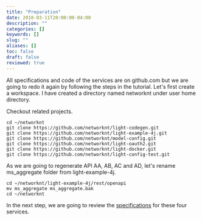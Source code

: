 ```yaml
---
title: "Preparation"
date: 2018-03-11T20:00:00-04:00
description: ""
categories: []
keywords: []
slug: ""
aliases: []
toc: false
draft: false
reviewed: true
---
```


All specifications and code of the services are on github.com but we are going to
redo it again by following the steps in the tutorial. Let's first create a workspace. 
I have created a directory named networknt under user home directory.

Checkout related projects.

```
cd ~/networknt
git clone https://github.com/networknt/light-codegen.git
git clone https://github.com/networknt/light-example-4j.git
git clone https://github.com/networknt/model-config.git
git clone https://github.com/networknt/light-oauth2.git
git clone https://github.com/networknt/light-docker.git
git clone https://github.com/networknt/light-config-test.git

```

As we are going to regenerate API AA, AB, AC and AD, let's rename ms_aggregate folder from
light-example-4j.

```
cd ~/networknt/light-example-4j/rest/openapi
mv ms_aggregate ms_aggregate.bak
cd ~/networknt
```

In the next step, we are going to review the [specifications][] for these four services. 

[specifications]: /tutorial/rest/openapi/ms-aggregate/specification/
